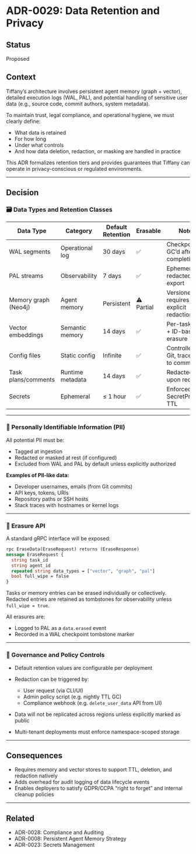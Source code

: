 # ADR-0029: Data Retention and Privacy

## Status
Proposed

## Context
Tiffany’s architecture involves persistent agent memory (graph + vector), detailed execution logs (WAL, PAL), and potential handling of sensitive user data (e.g., source code, commit authors, system metadata).

To maintain trust, legal compliance, and operational hygiene, we must clearly define:

- What data is retained
- For how long
- Under what controls
- And how data deletion, redaction, or masking are handled in practice

This ADR formalizes retention tiers and provides guarantees that Tiffany can operate in privacy-conscious or regulated environments.

---

## Decision

### 🗃️ Data Types and Retention Classes

| Data Type            | Category         | Default Retention | Erasable | Notes                                       |
|----------------------|------------------|-------------------|----------|---------------------------------------------|
| WAL segments         | Operational log  | 30 days           | ✅        | Checkpointed, GC’d after task completion     |
| PAL streams          | Observability    | 7 days            | ✅        | Ephemeral; redacted on export               |
| Memory graph (Neo4j) | Agent memory     | Persistent        | ⚠️ Partial | Versioned; requires explicit redaction API  |
| Vector embeddings    | Semantic memory  | 14 days           | ✅        | Per-task TTL + ID-based erasure             |
| Config files         | Static config    | Infinite          | ✅        | Controlled via Git, traceable to commits    |
| Task plans/comments  | Runtime metadata | 14 days           | ✅        | Redacted upon request                       |
| Secrets              | Ephemeral        | ≤ 1 hour          | ✅        | Enforced via SecretProvider TTL             |

---

### 🔐 Personally Identifiable Information (PII)

All potential PII must be:

- Tagged at ingestion
- Redacted or masked at rest (if configured)
- Excluded from WAL and PAL by default unless explicitly authorized

**Examples of PII-like data:**
- Developer usernames, emails (from Git commits)
- API keys, tokens, URIs
- Repository paths or SSH hosts
- Stack traces with hostnames or kernel logs

---

### 🧪 Erasure API

A standard gRPC interface will be exposed:

```protobuf
rpc EraseData(EraseRequest) returns (EraseResponse)
message EraseRequest {
  string task_id
  string agent_id
  repeated string data_types = ["vector", "graph", "pal"]
  bool full_wipe = false
}
````

Tasks or memory entries can be erased individually or collectively. Redacted entries are retained as tombstones for observability unless `full_wipe = true`.

All erasures are:

* Logged to PAL as a `data.erased` event
* Recorded in a WAL checkpoint tombstone marker

---

### 🧭 Governance and Policy Controls

* Default retention values are configurable per deployment

* Redaction can be triggered by:

    * User request (via CLI/UI)
    * Admin policy script (e.g. nightly TTL GC)
    * Compliance webhook (e.g. `delete_user_data` API from UI)

* Data will not be replicated across regions unless explicitly marked as public

* Multi-tenant deployments must enforce namespace-scoped storage

---

## Consequences

* Requires memory and vector stores to support TTL, deletion, and redaction natively
* Adds overhead for audit logging of data lifecycle events
* Enables deployers to satisfy GDPR/CCPA “right to forget” and internal cleanup policies

---

## Related

* ADR-0028: Compliance and Auditing
* ADR-0008: Persistent Agent Memory Strategy
* ADR-0023: Secrets Management

